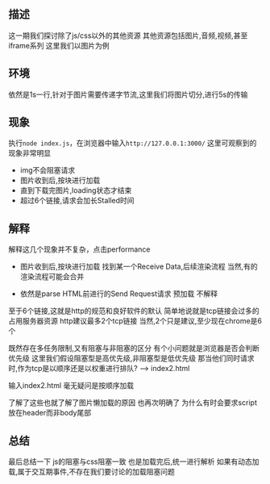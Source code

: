 ## 描述
这一期我们探讨除了js/css以外的其他资源
其他资源包括图片,音频,视频,甚至iframe系列
这里我们以图片为例

## 环境
依然是1s一行,针对于图片需要传递字节流,这里我们将图片切分,进行5s的传输

## 现象
执行`node index.js`，在浏览器中输入`http://127.0.0.1:3000/`
这里可观察到的现象非常明显
- img不会阻塞请求
- 图片收到后,按块进行加载
- 直到下载完图片,loading状态才结束
- 超过6个链接,请求会加长Stalled时间


## 解释
解释这几个现象并不复杂，点击performance

- 图片收到后,按块进行加载
找到某一个Receive Data,后续渲染流程
当然,有的渲染流程可能会合并

- 依然是parse HTML前进行的Send Request请求
预加载 不解释

至于6个链接,这就是http的规范和良好软件的默认
简单地说就是tcp链接会过多的占用服务器资源
http建议最多2个tcp链接
当然,2个只是建议,至少现在chrome是6个

既然存在多任务限制,又有阻塞与非阻塞的区分
有个小问题就是浏览器是否会判断优先级
这里我们假设阻塞型是高优先级,非阻塞型是低优先级
那当他们同时请求时,作为tcp是以顺序还是以权重进行排队?  --> index2.html

输入index2.html
毫无疑问是按顺序加载

了解了这些也就了解了图片懒加载的原因
也再次明确了
为什么有时会要求script放在header而非body尾部

## 总结
最后总结一下
js的阻塞与css阻塞一致
也是加载完后,统一进行解析
如果有动态加载,属于交互期事件,不存在我们要讨论的加载阻塞问题